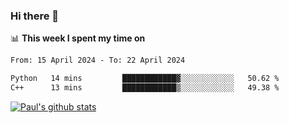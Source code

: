 ### Hi there 👋

📊 **This week I spent my time on**
<!--START_SECTION:waka-->

```txt
From: 15 April 2024 - To: 22 April 2024

Python   14 mins         ████████████▓░░░░░░░░░░░░   50.62 %
C++      13 mins         ████████████▒░░░░░░░░░░░░   49.38 %
```

<!--END_SECTION:waka-->


[![Paul's github stats](https://github-readme-stats.vercel.app/api?username=mickeyouyou&theme=dracula&show_icons=true)](https://github.com/anuraghazra/github-readme-stats)
